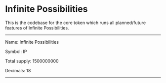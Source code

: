 # Infinite Possibilities

This is the codebase for the core token which runs all planned/future features of Infinite Possibilities.

----------------------------------------------------------------------------

Name: Infinite Possibilities

Symbol: IP

Total supply: 1500000000

Decimals: 18

----------------------------------------------------------------------------
